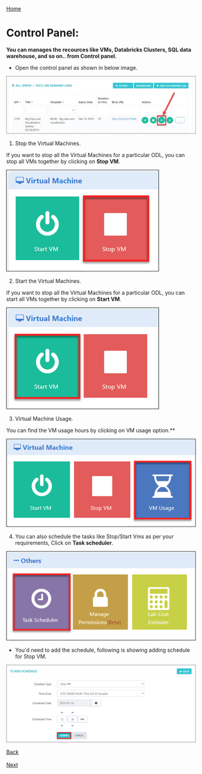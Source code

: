 [Home](./../README.md)

# Control Panel:

**You can manages the recources like VMs, Databricks Clusters, SQL data warehouse, and so on.. from Control panel.**

* Open the control panel as shown in below image.

 ![](images/control1.png)
 
1. Stop the Virtual Machines.

If you want to stop all the Virtual Machines for a particular ODL, you can stop all VMs together by clicking on **Stop VM**.
 
 ![](images/stopvm1.png)
 
2. Start the Virtual Machines.

If you want to stop all the Virtual Machines for a particular ODL, you can start all VMs together by clicking on **Start VM**.
 
 ![](images/startvm.png)

3. Virtual Machine Usage.

You can find the VM usage hours by clicking on VM usage option.**
 
 ![](images/vmusage.png)

4. You can also schedule the tasks like Stop/Start Vms as per your requirements, Click on **Task scheduler**.
 
 ![](images/tasksch.png)
  
* You'd need to add the schedule, following is showing adding schedule for Stop VM.

 ![](images/taskadd.png)
 
[Back](./View_Users_Page_readme.md#view-users-page) &nbsp;&nbsp;&nbsp;&nbsp;&nbsp;&nbsp;&nbsp;&nbsp;&nbsp;&nbsp;&nbsp;&nbsp;&nbsp;&nbsp;&nbsp;&nbsp;&nbsp;&nbsp;&nbsp;&nbsp;&nbsp;&nbsp;&nbsp;&nbsp;&nbsp;&nbsp;&nbsp;&nbsp;&nbsp;&nbsp;&nbsp;&nbsp;&nbsp;&nbsp;&nbsp;&nbsp;&nbsp;&nbsp;&nbsp;&nbsp;&nbsp;&nbsp;&nbsp;&nbsp;&nbsp;&nbsp;&nbsp;&nbsp;&nbsp;&nbsp;&nbsp;&nbsp;&nbsp;&nbsp;&nbsp;&nbsp;&nbsp;&nbsp;&nbsp;&nbsp;&nbsp;&nbsp;&nbsp;&nbsp;&nbsp;&nbsp;&nbsp;&nbsp;&nbsp;&nbsp;&nbsp;&nbsp;&nbsp;&nbsp;&nbsp;&nbsp;&nbsp;&nbsp;&nbsp;&nbsp;&nbsp;&nbsp;&nbsp;&nbsp;&nbsp;&nbsp;&nbsp;&nbsp;&nbsp;&nbsp;&nbsp;&nbsp;&nbsp;&nbsp;&nbsp;&nbsp;&nbsp;&nbsp;&nbsp;&nbsp;&nbsp;&nbsp;&nbsp;&nbsp;&nbsp;&nbsp;&nbsp;&nbsp;&nbsp;&nbsp;&nbsp;&nbsp;&nbsp;&nbsp;&nbsp;&nbsp;&nbsp;&nbsp;&nbsp;&nbsp;&nbsp;&nbsp;&nbsp;&nbsp;&nbsp;&nbsp;&nbsp;[Next](./Support_Information_readme.md#support-information) 











